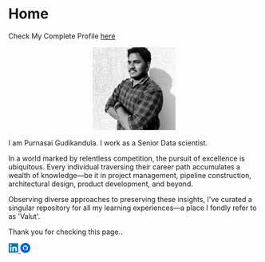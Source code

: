 # Home

Check My Complete Profile [here](https://purnasai.github.io/)

<p align="center" width="100%">
    <img width="33%" src="/icons/profile_pic.jpg">
</p>

I am Purnasai Gudikandula. I work as a Senior Data scientist. 


In a world marked by relentless competition, the pursuit of excellence is ubiquitous. Every individual traversing their career path accumulates a wealth of knowledge—be it in project management, pipeline construction, architectural design, product development, and beyond.

Observing diverse approaches to preserving these insights, I've curated a singular repository for all my learning experiences—a place I fondly refer to as 'Valut'.

Thank you for checking this page..

<div>
    <a href="https://www.linkedin.com/in/purnasai-gudikandula/"style="display: inline-block margin-right: 500px;">
    <img src="/icons/linkedin-original.svg" alt="linkedin" style="width:20px;height:20px;">
    </a>
    <a href="https://github.com/purnasai">
    <img src="/icons/github.svg" alt="github" style="width:20px;height:20px;">
    </a>
</div>
